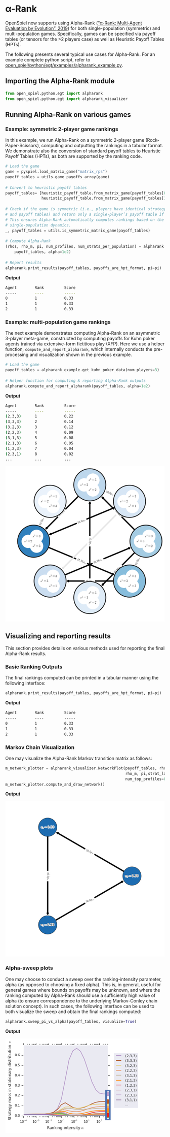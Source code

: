 # α-Rank

OpenSpiel now supports using Alpha-Rank
([“α-Rank: Multi-Agent Evaluation by Evolution”, 2019](https://www.nature.com/articles/s41598-019-45619-9))
for both single-population (symmetric) and multi-population games. Specifically,
games can be specified via payoff tables (or tensors for the >2 players case) as
well as Heuristic Payoff Tables (HPTs).

The following presents several typical use cases for Alpha-Rank. For an example
complete python script, refer to
[open_spiel/python/egt/examples/alpharank_example.py](https://github.com/deepmind/open_spiel/blob/master/open_spiel/python/egt/examples/alpharank_example.py).

## Importing the Alpha-Rank module

```python
from open_spiel.python.egt import alpharank
from open_spiel.python.egt import alpharank_visualizer
```

## Running Alpha-Rank on various games

### Example: symmetric 2-player game rankings

In this example, we run Alpha-Rank on a symmetric 2-player game
(Rock-Paper-Scissors), computing and outputting the rankings in a tabular
format. We demonstrate also the conversion of standard payoff tables to
Heuristic Payoff Tables (HPTs), as both are supported by the ranking code.

```python
# Load the game
game = pyspiel.load_matrix_game("matrix_rps")
payoff_tables = utils.game_payoffs_array(game)

# Convert to heuristic payoff tables
payoff_tables= [heuristic_payoff_table.from_matrix_game(payoff_tables[0]),
                heuristic_payoff_table.from_matrix_game(payoff_tables[1].T)]

# Check if the game is symmetric (i.e., players have identical strategy sets
# and payoff tables) and return only a single-player’s payoff table if so.
# This ensures Alpha-Rank automatically computes rankings based on the
# single-population dynamics.
_, payoff_tables = utils.is_symmetric_matrix_game(payoff_tables)

# Compute Alpha-Rank
(rhos, rho_m, pi, num_profiles, num_strats_per_population) = alpharank.compute(
    payoff_tables, alpha=1e2)

# Report results
alpharank.print_results(payoff_tables, payoffs_are_hpt_format, pi=pi)
```

**Output**

```bash
Agent        Rank         Score
-----        ----         -----
0            1            0.33
1            1            0.33
2            1            0.33
```

### Example: multi-population game rankings

The next example demonstrates computing Alpha-Rank on an asymmetric 3-player
meta-game, constructed by computing payoffs for Kuhn poker agents trained via
extensive-form fictitious play (XFP). Here we use a helper function,
`compute_and_report_alpharank`, which internally conducts the pre-processing and
visualization shown in the previous example.

```python
# Load the game
payoff_tables = alpharank_example.get_kuhn_poker_data(num_players=3)

# Helper function for computing & reporting Alpha-Rank outputs
alpharank.compute_and_report_alpharank(payoff_tables, alpha=1e2)
```

**Output**

```bash
Agent        Rank         Score
-----        ----         -----
(2,3,3)      1            0.22
(3,3,3)      2            0.14
(3,2,3)      3            0.12
(2,2,3)      4            0.09
(3,1,3)      5            0.08
(2,1,3)      6            0.05
(1,2,3)      7            0.04
(2,3,1)      8            0.02
...          ...          ...
```

![](_static/example_multi_population_game_rankings.png "Multi population ranking")

## Visualizing and reporting results

This section provides details on various methods used for reporting the final
Alpha-Rank results.

### Basic Ranking Outputs

The final rankings computed can be printed in a tabular manner using the
following interface:

```python
alpharank.print_results(payoff_tables, payoffs_are_hpt_format, pi=pi)
```

**Output**

```txt
Agent        Rank         Score
-----        ----         -----
0            1            0.33
1            1            0.33
2            1            0.33
```

### Markov Chain Visualization

One may visualize the Alpha-Rank Markov transition matrix as follows:

```python
m_network_plotter = alpharank_visualizer.NetworkPlot(payoff_tables, rhos,
                                                     rho_m, pi,strat_labels,
                                                     num_top_profiles=8)
m_network_plotter.compute_and_draw_network()
```

**Output**

![](_static/markov_chain_visualization.png)

### Alpha-sweep plots

One may choose to conduct a sweep over the ranking-intensity parameter, alpha
(as opposed to choosing a fixed alpha). This is, in general, useful for general
games where bounds on payoffs may be unknown, and where the ranking computed by
Alpha-Rank should use a sufficiently high value of alpha (to ensure
correspondence to the underlying Markov-Conley chain solution concept). In such
cases, the following interface can be used to both visualize the sweep and
obtain the final rankings computed:

```python
alpharank.sweep_pi_vs_alpha(payoff_tables, visualize=True)
```

**Output**

![](_static/alpha_sweep_plots.png)
